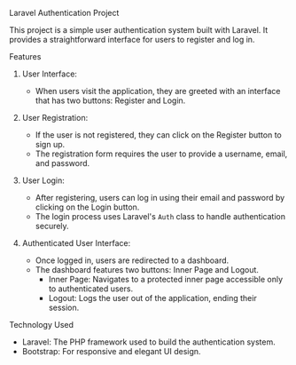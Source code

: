 
Laravel Authentication Project

This project is a simple user authentication system built with Laravel. It provides a straightforward interface for users to register and log in.

 Features

1. User Interface:
   - When users visit the application, they are greeted with an interface that has two buttons: Register and Login.

2. User Registration:
   - If the user is not registered, they can click on the Register button to sign up.
   - The registration form requires the user to provide a username, email, and password.

3. User Login:
   - After registering, users can log in using their email and password by clicking on the Login button.
   - The login process uses Laravel's `Auth` class to handle authentication securely.

4. Authenticated User Interface:
   - Once logged in, users are redirected to a dashboard.
   - The dashboard features two buttons: Inner Page and Logout.
     - Inner Page: Navigates to a protected inner page accessible only to authenticated users.
     - Logout: Logs the user out of the application, ending their session.

Technology Used

- Laravel: The PHP framework used to build the authentication system.
- Bootstrap: For responsive and elegant UI design.

